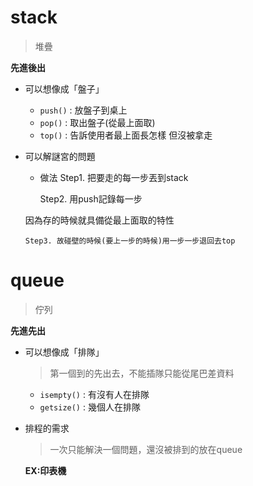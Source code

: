 # stack
>堆疊

**先進後出**
* 可以想像成「盤子」
  * `push()` : 放盤子到桌上
  * `pop()` : 取出盤子(從最上面取)  
  * `top()` : 告訴使用者最上面長怎樣 但沒被拿走
      
* 可以解謎宮的問題
	* 做法
      Step1. 把要走的每一步丟到stack
             
      Step2. 用push記錄每一步
      	
	因為存的時候就具備從最上面取的特性 
             
      Step3. 故碰壁的時候(要上一步的時候)用一步一步退回去top
	
# queue
>佇列

**先進先出**
* 可以想像成「排隊」
  >第一個到的先出去，不能插隊只能從尾巴差資料
	* `isempty()` : 有沒有人在排隊
	* `getsize()` : 幾個人在排隊
	
* 排程的需求 
  >一次只能解決一個問題，還沒被排到的放在queue
 
     **EX:印表機**



